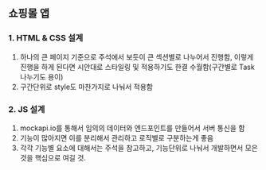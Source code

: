 ## 쇼핑몰 앱

### 1. HTML & CSS 설계
1. 하나의 큰 페이지 기준으로 주석에서 보듯이 큰 섹션별로 나누어서 진행함, 이렇게 진행을 하게 된다면 시안대로 스타일링 및 적용하기도 한결 수월함(구간별로 Task 나누기도 용이)
2. 구간단위로 style도 마찬가지로 나눠서 적용함

### 2. JS 설계
1. mockapi.io를 통해서 임의의 데이터와 엔드포인트를 만들어서 서버 통신을 함
2. 기능이 많아지면 이를 분리해서 관리하고 로직별로 구분하는게 좋음
3. 각각 기능별 요소에 대해서는 주석을 참고하고, 기능단위로 나눠서 개발하면서 모은 것을 핵심으로 여길 것.